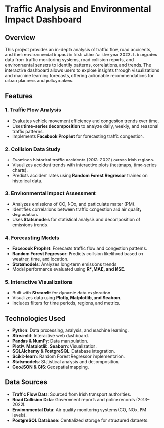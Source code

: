 # Traffic Analysis and Environmental Impact Dashboard

## Overview
This project provides an in-depth analysis of traffic flow, road accidents, and their environmental impact in Irish cities for the year 2022. It integrates data from traffic monitoring systems, road collision reports, and environmental sensors to identify patterns, correlations, and trends. The interactive dashboard allows users to explore insights through visualizations and machine learning forecasts, offering actionable recommendations for urban planners and policymakers.

## Features

### 1. Traffic Flow Analysis
- Evaluates vehicle movement efficiency and congestion trends over time.
- Uses **time-series decomposition** to analyze daily, weekly, and seasonal traffic patterns.
- Implements **Facebook Prophet** for forecasting traffic congestion.

### 2. Collision Data Study
- Examines historical traffic accidents (2013–2022) across Irish regions.
- Visualizes accident trends with interactive plots (heatmaps, time-series charts).
- Predicts accident rates using **Random Forest Regressor** trained on historical data.

### 3. Environmental Impact Assessment
- Analyzes emissions of CO, NOx, and particulate matter (PM).
- Identifies correlations between traffic congestion and air quality degradation.
- Uses **Statsmodels** for statistical analysis and decomposition of emissions trends.

### 4. Forecasting Models
- **Facebook Prophet**: Forecasts traffic flow and congestion patterns.
- **Random Forest Regressor**: Predicts collision likelihood based on weather, time, and location.
- **Statsmodels**: Analyzes long-term emissions trends.
- Model performance evaluated using **R², MAE, and MSE**.

### 5. Interactive Visualizations
- Built with **Streamlit** for dynamic data exploration.
- Visualizes data using **Plotly, Matplotlib, and Seaborn**.
- Includes filters for time periods, regions, and metrics.

## Technologies Used
- **Python**: Data processing, analysis, and machine learning.
- **Streamlit**: Interactive web dashboard.
- **Pandas & NumPy**: Data manipulation.
- **Plotly, Matplotlib, Seaborn**: Visualization.
- **SQLAlchemy & PostgreSQL**: Database integration.
- **Scikit-learn**: Random Forest Regressor implementation.
- **Statsmodels**: Statistical analysis and decomposition.
- **GeoJSON & GIS**: Geospatial mapping.

## Data Sources
- **Traffic Flow Data**: Sourced from Irish transport authorities.
- **Road Collision Data**: Government reports and police records (2013–2022).
- **Environmental Data**: Air quality monitoring systems (CO, NOx, PM levels).
- **PostgreSQL Database**: Centralized storage for structured datasets.
